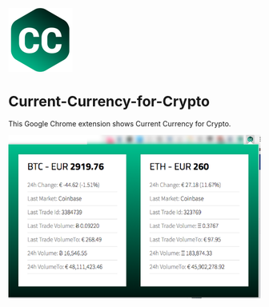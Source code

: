 ![Icon](images/icon_128.png) 
# Current-Currency-for-Crypto
This Google Chrome extension shows Current Currency for Crypto.

![Screenshot](images/extension_screenshot.png)
